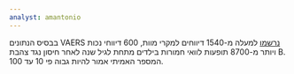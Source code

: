 ```yaml
---
analyst: amantonio
---
```


בבסיס הנתונים VAERS [נרשמו](http://www.medalerts.org/vaersdb/findfield.php?TABLE=ON&GROUP1=CAT&VAX[]=6VAX-F&VAX[]=DTAPHEPBIP&VAX[]=DTPHEP&VAX[]=HBHEPB&VAX[]=HEP&VAX[]=HEPAB&VAXTYPES[]=Hepatitis%20B&AGES[]=1&AGES[]=2) למעלה מ-1540 דיווחים למקרי מוות, 600 דיווחי נכות ויותר מ-8700 תופעות לוואי חמורות בילדים מתחת לגיל שנה לאחר חיסון נגד צהבת B. המספר האמיתי אמור להיות גבוה פי 10 עד 100.
